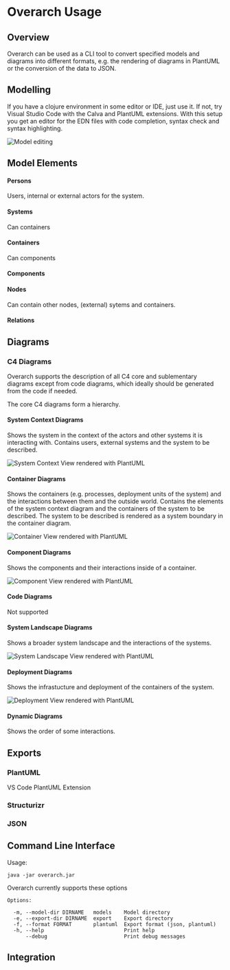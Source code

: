Overarch Usage
==============

Overview
--------

Overarch can be used as a CLI tool to convert specified models and diagrams into different formats,
e.g. the rendering of diagrams in PlantUML or the conversion of the data to JSON.


Modelling
---------

If you have a clojure environment in some editor or IDE, just use it.
If not, try Visual Studio Code with the Calva and PlantUML extensions.
With this setup you get an editor for the EDN files with code completion,
syntax check and syntax highlighting.

![Model editing](/doc/overarch_vscode_model.png)


Model Elements
--------------

#### Persons

Users, internal or external actors for the system.

#### Systems

Can containers

#### Containers

Can components

#### Components

#### Nodes

Can contain other nodes, (external) sytems and containers.

#### Relations



Diagrams
--------

### C4 Diagrams
Overarch supports the description of all C4 core and sublementary diagrams except from code diagrams, which ideally should be generated from the code if needed.

The core C4 diagrams form a hierarchy.

#### System Context Diagrams
Shows the system in the context of the actors and other systems it is interacting with. Contains users, external systems and the system to be described.

![System Context View rendered with PlantUML](/doc/banking_systemContextView.svg)

#### Container Diagrams
Shows the containers (e.g. processes, deployment units of the system) and the interactions between them and the outside world. Contains the elements of the system context diagram and the containers of the system to be described. The system to be described is rendered as a system boundary in the container diagram.

![Container View rendered with PlantUML](/doc/banking_containerView.svg)

#### Component Diagrams
Shows the components and their interactions inside of a container.

![Component View rendered with PlantUML](/doc/banking_componentView.svg)

#### Code Diagrams
Not supported

#### System Landscape Diagrams
Shows a broader system landscape and the interactions of the systems.

![System Landscape View rendered with PlantUML](/doc/banking_systemLandscapeView.svg)

#### Deployment Diagrams
Shows the infrastucture and deployment of the containers of the system.

![Deployment View rendered with PlantUML](/doc/banking_deploymentView.svg)

#### Dynamic Diagrams
Shows the order of some interactions.

Exports
-------

### PlantUML

VS Code PlantUML Extension

### Structurizr


### JSON



Command Line Interface
----------------------

Usage:

```
java -jar overarch.jar
```

Overarch currently supports these options

```
Options:

  -m, --model-dir DIRNAME   models    Model directory
  -e, --export-dir DIRNAME  export    Export directory
  -f, --format FORMAT       plantuml  Export format (json, plantuml)
  -h, --help                          Print help
      --debug                         Print debug messages
```



Integration
-----------


